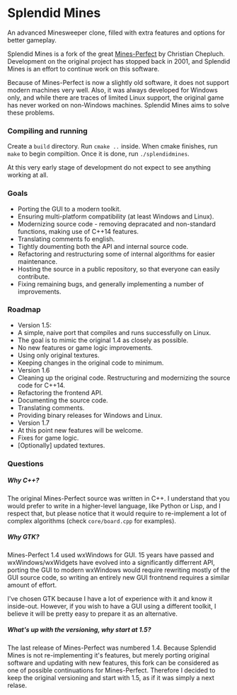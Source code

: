 Splendid Mines
===

An advanced Minesweeper clone, filled with extra features and options for better gameplay.

Splendid Mines is a fork of the great [Mines-Perfect](http://www.czeppi.de/english/index.html) by Christian Chepluch. Development on the original project has stopped back in 2001, and Splendid Mines is an effort to continue work on this software.

Because of Mines-Perfect is now a slightly old software, it does not support modern machines very well. Also, it was always developed for Windows only, and while there are traces of limited Linux support, the original game has never worked on non-Windows machines. Splendid Mines aims to solve these problems.

### Compiling and running
Create a `build` directory. Run `cmake ..` inside. When cmake finishes, run `make` to begin compiltion. Once it is done, run `./splendidmines`.

At this very early stage of development do not expect to see anything working at all.

### Goals

- Porting the GUI to a modern toolkit.
- Ensuring multi-platform compatibility (at least Windows and Linux).
- Modernizing source code - removing depracated and non-standard functions, making use of C++14 features.
- Translating comments fo english.
- Tightly doumenting both the API and internal source code.
- Refactoring and restructuring some of internal algorithms for easier maintenance.
- Hosting the source in a public repository, so that everyone can easily contribute.
- Fixing remaining bugs, and generally implementing a number of improvements.

### Roadmap
- Version 1.5:
 - A simple, naive port that compiles and runs successfully on Linux.
 - The goal is to mimic the original 1.4 as closely as possible.
 - No new features or game logic improvements.
 - Using only original textures.
 - Keeping changes in the original code to minimum.
- Version 1.6
 - Cleaning up the original code. Restructuring and modernizing the source code for C++14.
 - Refactoring the frontend API.
 - Documenting the source code.
 - Translating comments.
 - Providing binary releases for Windows and Linux.
- Version 1.7
 - At this point new features will be welcome.
 - Fixes for game logic.
 - [Optionally] updated textures.

### Questions

##### Why C++?
The original Mines-Perfect source was written in C++. I understand that you would prefer to write in a higher-level language, like Python or Lisp, and I respect that, but please notice that it would require to re-implement a lot of complex algorithms (check `core/board.cpp` for examples).

##### Why GTK?
Mines-Perfect 1.4 used wxWindows for GUI. 15 years have passed and wxWindows/wxWidgets have evolved into a significantly differrent API, porting the GUI to modern wxWindows would require rewriting mostly of the GUI source code, so writing an entirely new GUI frontnend requires a similar amount of effort.

I've chosen GTK because I have a lot of experience with it and know it inside-out.  However, if you wish to have a GUI using a different toolkit, I believe it will be pretty easy to prepare it as an alternative.

##### What's up with the versioning, why start at 1.5?
The last release of Mines-Perfect was numbered 1.4. Because Splendid Mines is not re-implementing it's features, but merely porting original software and updating with new features, this fork can be considered as one of possible continuations for Mines-Perfect. Therefore I decided to keep the original versioning and start with 1.5, as if it was simply a next relase.
